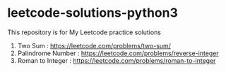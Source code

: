 # leetcode-solutions-python3
This repository is for My Leetcode practice solutions

1. Two Sum : https://leetcode.com/problems/two-sum/
2. Palindrome Number : https://leetcode.com/problems/reverse-integer
3. Roman to Integer : https://leetcode.com/problems/roman-to-integer
